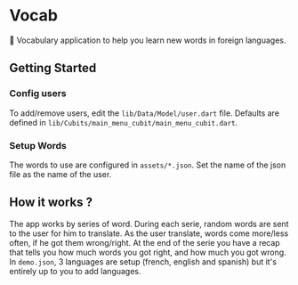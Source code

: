 # Vocab

📖 Vocabulary application to help you learn new words in foreign languages.

## Getting Started

### Config users

To add/remove users, edit the `lib/Data/Model/user.dart` file. Defaults are defined in `lib/Cubits/main_menu_cubit/main_menu_cubit.dart`.

### Setup Words
The words to use are configured in `assets/*.json`. Set the name of the json file as the name of the user.


## How it works ?

The app works by series of word. During each serie, random words are sent to the user for him to translate. As the user translate, words come more/less often, if he got them wrong/right.
At the end of the serie you have a recap that tells you how much words you got right, and how much you got wrong.
In `demo.json`, 3 languages are setup (french, english and spanish) but it's entirely up to you to add languages.
